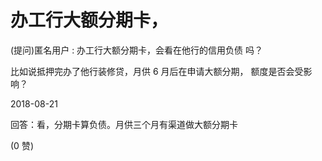 # 办工行大额分期卡，

(提问)匿名用户 : 办工行大额分期卡，会看在他行的信用负债 吗？

比如说抵押完办了他行装修贷，月供 6 月后在申请大额分期， 额度是否会受影响？

2018-08-21

回答：看，分期卡算负债。月供三个月有渠道做大额分期卡

(0 赞)